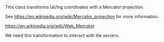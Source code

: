 This class transforms lat/lng coordinates with a Mercator projection.

See https://en.wikipedia.org/wiki/Mercator_projection for more information. 

https://en.wikipedia.org/wiki/Web_Mercator

We need this transformation to interact with tile servers.